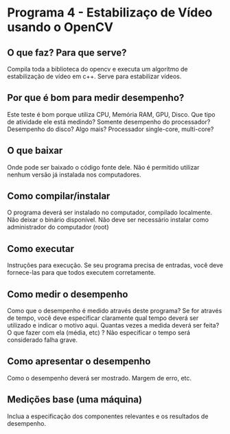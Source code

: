 
# Programa 4 - Estabilizaço de Vídeo usando o OpenCV
## O que faz? Para que serve?
Compila toda a biblioteca do opencv e executa um algorítmo de estabilização de vídeo em c++. Serve para estabilizar vídeos.
## Por que é bom para medir desempenho?
Este teste é bom porque utiliza CPU, Memória RAM, GPU, Disco. 
Que tipo de atividade ele está medindo? Somente desempenho do processador? Desempenho do disco? Algo mais? Processador single-core, multi-core?
## O que baixar
Onde pode ser baixado o código fonte dele. Não é permitido utilizar nenhum versão já instalada nos computadores.
## Como compilar/instalar
O programa deverá ser instalado no computador, compilado localmente. Não deixar o binário disponível. Não deve ser necessário instalar como administrador do computador (root)
## Como executar
Instruções para execução. Se seu programa precisa de entradas, você deve fornece-las para que todos executem corretamente.
## Como medir o desempenho
Como que o desempenho é medido através deste programa? Se for através de tempo, você deve especificar claramente qual tempo deverá ser utilizado e indicar o motivo aqui. Quantas vezes a medida deverá ser feita? O que fazer com ela (média, etc) ? Não especificar o tempo será considerado falha grave.
## Como apresentar o desempenho
Como o desempenho deverá ser mostrado. Margem de erro, etc. 
## Medições base (uma máquina)
Inclua a especificação dos componentes relevantes e os resultados de desempenho.
